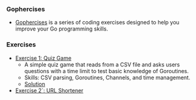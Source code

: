 ### Gophercises
- [Gophercises](https://gophercises.com/) is a series of coding exercises designed to help you improve your Go programming skills.


### Exercises
- [Exercise 1: Quiz Game](https://gophercises.com/exercises/urlshortener)
    - A simple quiz game that reads from a CSV file and asks users questions with a time limit to test basic knowledge of Goroutines.
    - Skills: CSV parsing, Goroutines, Channels, and time management.
    - [Solution]() 
- [Exercise 2`: URL Shortener](https://gophercises.com/exercises/urlshortener)